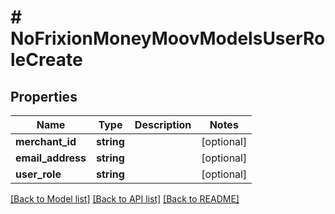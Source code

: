 # # NoFrixionMoneyMoovModelsUserRoleCreate

## Properties

Name | Type | Description | Notes
------------ | ------------- | ------------- | -------------
**merchant_id** | **string** |  | [optional]
**email_address** | **string** |  | [optional]
**user_role** | **string** |  | [optional]

[[Back to Model list]](../../README.md#models) [[Back to API list]](../../README.md#endpoints) [[Back to README]](../../README.md)
